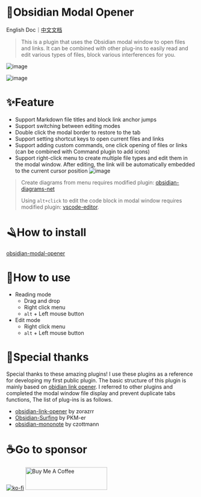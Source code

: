 # 🎉Obsidian Modal Opener

English Doc｜[中文文档](https://github.com/likemuuxi/obsidian-modal-plugin/blob/main/README-ZH.md)

> This is a plugin that uses the Obsidian modal window to open files and links.
> It can be combined with other plug-ins to easily read and edit various types of files, block various interferences for you.

![image](https://muuxi-oss.oss-cn-hangzhou.aliyuncs.com/img/1743083421538.png)

![image](https://muuxi-oss.oss-cn-hangzhou.aliyuncs.com/img/1743083433159.png)

# ✨Feature

- Support Markdown file titles and block link anchor jumps
- Support switching between editing modes
- Double click the modal border to restore to the tab
- Support setting shortcut keys to open current files and links
- Support adding custom commands, one click opening of files or links (can be combined with Command plugin to add icons)
- Support right-click menu to create multiple file types and edit them in the modal window. After editing, the link will be automatically embedded to the current cursor position
  ![image](https://muuxi-oss.oss-cn-hangzhou.aliyuncs.com/img/1743083438702.png)

> Create diagrams from menu requires modified plugin: [obsidian-diagrams-net](https://github.com/likemuuxi/obsidian-diagrams-net)
> 
> Using `alt+click` to edit the code block in modal window requires modified plugin: [vscode-editor](https://github.com/likemuuxi/obsidian-vscode-editor).

# 🪒How to install

[obsidian-modal-opener](https://obsidian.md/plugins?id=modal-opener)

# 🎯How to use

- Reading mode
  - Drag and drop
  - Right click menu
  - `alt` + Left mouse button
- Edit mode
  - Right click menu
  - `alt` + Left mouse button

# 🥰Special thanks

Special thanks to these amazing plugins! I use these plugins as a reference for developing my first public plugin. The basic structure of this plugin is mainly based on [obidian link opener](https://github.com/zorazrr/obsidian-link-opener). I referred to other plugins and completed the modal window file display and prevent duplicate tabs functions, The list of plug-ins is as follows.

- [obsidian-link-opener](https://github.com/zorazrr/obsidian-link-opener) by zorazrr
- [Obsidian-Surfing](https://github.com/PKM-er/Obsidian-Surfing) by PKM-er
- [obsidian-mononote](https://github.com/czottmann/obsidian-mononote/tree/main) by czottmann

# ☕Go to sponsor
[![ko-fi](https://ko-fi.com/img/githubbutton_sm.svg)](https://ko-fi.com/Z8Z31JZHLJ)
<a href="https://www.buymeacoffee.com/1204871655e" target="_blank"><img src="https://cdn.buymeacoffee.com/buttons/v2/default-yellow.png" alt="Buy Me A Coffee" style="height: 60px !important;width: 217px !important;" ></a>
